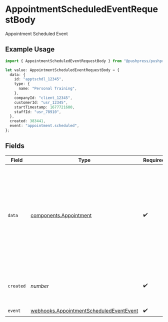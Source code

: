 # AppointmentScheduledEventRequestBody

Appointment Scheduled Event

## Example Usage

```typescript
import { AppointmentScheduledEventRequestBody } from "@pushpress/pushpress/models/webhooks";

let value: AppointmentScheduledEventRequestBody = {
  data: {
    id: "apptschdl_12345",
    type: {
      name: "Personal Training",
    },
    companyId: "client_12345",
    customerId: "usr_12345",
    startTimestamp: 1677721600,
    staffId: "usr_78910",
  },
  created: 383441,
  event: "appointment.scheduled",
};
```

## Fields

| Field                                                                                                                                                                              | Type                                                                                                                                                                               | Required                                                                                                                                                                           | Description                                                                                                                                                                        | Example                                                                                                                                                                            |
| ---------------------------------------------------------------------------------------------------------------------------------------------------------------------------------- | ---------------------------------------------------------------------------------------------------------------------------------------------------------------------------------- | ---------------------------------------------------------------------------------------------------------------------------------------------------------------------------------- | ---------------------------------------------------------------------------------------------------------------------------------------------------------------------------------- | ---------------------------------------------------------------------------------------------------------------------------------------------------------------------------------- |
| `data`                                                                                                                                                                             | [components.Appointment](../../models/components/appointment.md)                                                                                                                   | :heavy_check_mark:                                                                                                                                                                 | Schema for representing a Regsitration for some scheduled event                                                                                                                    | {<br/>"id": "apptschdl_12345",<br/>"type": {<br/>"name": "Personal Training"<br/>},<br/>"companyId": "client_12345",<br/>"customerId": "usr_12345",<br/>"startTimestamp": 1677721600,<br/>"staffId": "usr_78910"<br/>} |
| `created`                                                                                                                                                                          | *number*                                                                                                                                                                           | :heavy_check_mark:                                                                                                                                                                 | Unix timestamp representing when the event was created                                                                                                                             |                                                                                                                                                                                    |
| `event`                                                                                                                                                                            | [webhooks.AppointmentScheduledEventEvent](../../models/webhooks/appointmentscheduledeventevent.md)                                                                                 | :heavy_check_mark:                                                                                                                                                                 | N/A                                                                                                                                                                                |                                                                                                                                                                                    |